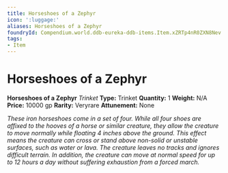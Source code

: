 ```yaml
---
title: Horseshoes of a Zephyr
icon: ':luggage:'
aliases: Horseshoes of a Zephyr
foundryId: Compendium.world.ddb-eureka-ddb-items.Item.xZRTp4nR0ZXN8Nev
tags:
- Item
---
```


# Horseshoes of a Zephyr

**Horseshoes of a Zephyr**
_Trinket_
**Type:** Trinket
**Quantity:** 1
**Weight:** N/A
**Price:** 10000 gp
**Rarity:** Veryrare
**Attunement:** None

*These iron horseshoes come in a set of four. While all four shoes are affixed to the hooves of a horse or similar creature, they allow the creature to move normally while floating 4 inches above the ground. This effect means the creature can cross or stand above non-solid or unstable surfaces, such as water or lava. The creature leaves no tracks and ignores difficult terrain. In addition, the creature can move at normal speed for up to 12 hours a day without suffering exhaustion from a forced march.*